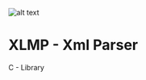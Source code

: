 ![alt text](https://upload.wikimedia.org/wikipedia/commons/thumb/9/9d/Xml_logo.svg/1280px-Xml_logo.svg.png)

# XLMP - Xml Parser

C - Library 

